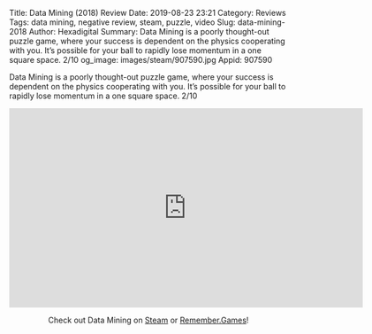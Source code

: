 Title: Data Mining (2018) Review
Date: 2019-08-23 23:21
Category: Reviews
Tags: data mining, negative review, steam, puzzle, video
Slug: data-mining-2018
Author: Hexadigital
Summary: Data Mining is a poorly thought-out puzzle game, where your success is dependent on the physics cooperating with you. It’s possible for your ball to rapidly lose momentum in a one square space. 2/10
og_image: images/steam/907590.jpg
Appid: 907590

Data Mining is a poorly thought-out puzzle game, where your success is dependent on the physics cooperating with you. It’s possible for your ball to rapidly lose momentum in a one square space. 2/10

<center><iframe src="https://www.youtube.com/embed/M5hAyMDkO9k?feature=oembed" allow="accelerometer; autoplay; encrypted-media; gyroscope; picture-in-picture" width="640" height="360" frameborder="0"></iframe>

Check out Data Mining on [Steam](https://store.steampowered.com/app/907590/?curator_clanid=34633900) or [Remember.Games](https://remember.games/game/2496/)!</center>